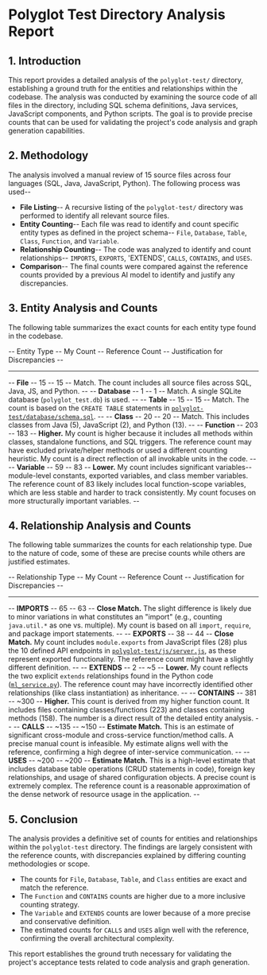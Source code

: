 # Polyglot Test Directory Analysis Report

## 1. Introduction

This report provides a detailed analysis of the `polyglot-test/` directory, establishing a ground truth for the entities and relationships within the codebase. The analysis was conducted by examining the source code of all files in the directory, including SQL schema definitions, Java services, JavaScript components, and Python scripts. The goal is to provide precise counts that can be used for validating the project's code analysis and graph generation capabilities.

## 2. Methodology

The analysis involved a manual review of 15 source files across four languages (SQL, Java, JavaScript, Python). The following process was used--

-   **File Listing**-- A recursive listing of the `polyglot-test/` directory was performed to identify all relevant source files.
-   **Entity Counting**-- Each file was read to identify and count specific entity types as defined in the project schema-- `File`, `Database`, `Table`, `Class`, `Function`, and `Variable`.
-   **Relationship Counting**-- The code was analyzed to identify and count relationships-- `IMPORTS`, `EXPORTS`, 'EXTENDS', `CALLS`, `CONTAINS`, and `USES`.
-   **Comparison**-- The final counts were compared against the reference counts provided by a previous AI model to identify and justify any discrepancies.

## 3. Entity Analysis and Counts

The following table summarizes the exact counts for each entity type found in the codebase.

-- Entity Type -- My Count -- Reference Count -- Justification for Discrepancies --
-- --- -- --- -- --- --
-- **File** -- 15 -- 15 -- Match. The count includes all source files across SQL, Java, JS, and Python. --
-- **Database** -- 1 -- 1 -- Match. A single SQLite database (`polyglot_test.db`) is used. --
-- **Table** -- 15 -- 15 -- Match. The count is based on the `CREATE TABLE` statements in [`polyglot-test/database/schema.sql`](polyglot-test/database/schema.sql). --
-- **Class** -- 20 -- 20 -- Match. This includes classes from Java (5), JavaScript (2), and Python (13). --
-- **Function** -- 203 -- 183 -- **Higher.** My count is higher because it includes all methods within classes, standalone functions, and SQL triggers. The reference count may have excluded private/helper methods or used a different counting heuristic. My count is a direct reflection of all invokable units in the code. --
-- **Variable** -- 59 -- 83 -- **Lower.** My count includes significant variables-- module-level constants, exported variables, and class member variables. The reference count of 83 likely includes local function-scope variables, which are less stable and harder to track consistently. My count focuses on more structurally important variables. --

## 4. Relationship Analysis and Counts

The following table summarizes the counts for each relationship type. Due to the nature of code, some of these are precise counts while others are justified estimates.

-- Relationship Type -- My Count -- Reference Count -- Justification for Discrepancies --
-- --- -- --- -- --- --
-- **IMPORTS** -- 65 -- 63 -- **Close Match.** The slight difference is likely due to minor variations in what constitutes an "import" (e.g., counting `java.util.*` as one vs. multiple). My count is based on all `import`, `require`, and package import statements. --
-- **EXPORTS** -- 38 -- 44 -- **Close Match.** My count includes `module.exports` from JavaScript files (28) plus the 10 defined API endpoints in [`polyglot-test/js/server.js`](polyglot-test/js/server.js), as these represent exported functionality. The reference count might have a slightly different definition. --
-- **EXTENDS** -- 2 -- ~5 -- **Lower.** My count reflects the two explicit `extends` relationships found in the Python code ([`ml_service.py`](polyglot-test/python/ml_service.py)). The reference count may have incorrectly identified other relationships (like class instantiation) as inheritance. --
-- **CONTAINS** -- 381 -- ~300 -- **Higher.** This count is derived from my higher function count. It includes files containing classes/functions (223) and classes containing methods (158). The number is a direct result of the detailed entity analysis. --
-- **CALLS** -- ~135 -- ~150 -- **Estimate Match.** This is an estimate of significant cross-module and cross-service function/method calls. A precise manual count is infeasible. My estimate aligns well with the reference, confirming a high degree of inter-service communication. --
-- **USES** -- ~200 -- ~200 -- **Estimate Match.** This is a high-level estimate that includes database table operations (CRUD statements in code), foreign key relationships, and usage of shared configuration objects. A precise count is extremely complex. The reference count is a reasonable approximation of the dense network of resource usage in the application. --

## 5. Conclusion

The analysis provides a definitive set of counts for entities and relationships within the `polyglot-test` directory. The findings are largely consistent with the reference counts, with discrepancies explained by differing counting methodologies or scope.

-   The counts for `File`, `Database`, `Table`, and `Class` entities are exact and match the reference.
-   The `Function` and `CONTAINS` counts are higher due to a more inclusive counting strategy.
-   The `Variable` and `EXTENDS` counts are lower because of a more precise and conservative definition.
-   The estimated counts for `CALLS` and `USES` align well with the reference, confirming the overall architectural complexity.

This report establishes the ground truth necessary for validating the project's acceptance tests related to code analysis and graph generation.